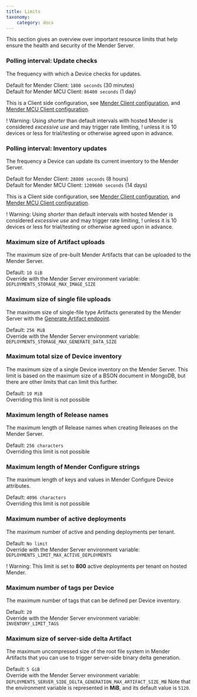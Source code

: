 ```yaml
---
title: Limits
taxonomy:
    category: docs
---
```


This section gives an overview over important resource limits that help ensure the health and security of the Mender Server.

### Polling interval: Update checks
The frequency with which a Device checks for updates.

Default for Mender Client: `1800 seconds` (30 minutes)</br>
Default for Mender MCU Client: `86400 seconds` (1 day)</br>

This is a Client side configuration, see [Mender Client configuration](../../03.Client-installation/07.Configuration/01.Polling-intervals/docs.md),
and [Mender MCU Client configuration](../../06.Operating-System-updates-Zephyr/04.Customize-Mender-mcu/docs.md).

! Warning: Using *shorter* than default intervals with hosted Mender is considered *excessive use* and may trigger rate limiting,
! unless it is 10 devices or less for trial/testing or otherwise agreed upon in advance.

### Polling interval: Inventory updates
The frequency a Device can update its current inventory to the Mender Server.

Default for Mender Client: `28800 seconds` (8 hours)</br>
Default for Mender MCU Client: `1209600 seconds` (14 days)</br>

This is a Client side configuration, see [Mender Client configuration](../../03.Client-installation/07.Configuration/01.Polling-intervals/docs.md),
and [Mender MCU Client configuration](../../06.Operating-System-updates-Zephyr/04.Customize-Mender-mcu/docs.md).

! Warning: Using *shorter* than default intervals with hosted Mender is considered *excessive use* and may trigger rate limiting,
! unless it is 10 devices or less for trial/testing or otherwise agreed upon in advance.

### Maximum size of Artifact uploads
The maximum size of pre-built Mender Artifacts that can be uploaded to the Mender Server.

Default: `10 GiB`</br> 
Override with the Mender Server environment variable: `DEPLOYMENTS_STORAGE_MAX_IMAGE_SIZE`

### Maximum size of single file uploads
The maximum size of single-file type Artifacts generated by the Mender Server with the [Generate Artifact endpoint](https://docs.mender.io/api/#management-api-deployments-generate-artifact).

Default: `256 MiB`</br>
Override with the Mender Server environment variable: `DEPLOYMENTS_STORAGE_MAX_GENERATE_DATA_SIZE`

### Maximum total size of Device inventory
The maximum size of a single Device inventory on the Mender Server. This limit is based on the maximum size of a BSON document in MongoDB, but there are other limits that can limit this further.

Default: `10 MiB`</br>
Overriding this limit is not possible

### Maximum length of Release names
The maximum length of Release names when creating Releases on the Mender Server.

Default: `256 characters`</br>
Overriding this limit is not possible

### Maximum length of Mender Configure strings
The maximum length of keys and values in Mender Configure Device attributes.

Default: `4096 characters`</br>
Overriding this limit is not possible

### Maximum number of active deployments
The maximum number of active and pending deployments per tenant.

Default: `No limit`</br>
Override with the Mender Server environment variable: `DEPLOYMENTS_LIMIT_MAX_ACTIVE_DEPLOYMENTS`

! Warning: This limit is set to **800** active deployments per tenant on hosted Mender.

### Maximum number of tags per Device
The maximum number of tags that can be defined per Device inventory.

Default: `20`</br>
Override with the Mender Server environment variable: `INVENTORY_LIMIT_TAGS`

### Maximum size of server-side delta Artifact
The maximum uncompressed size of the root file system in Mender Artifacts that you can use to trigger server-side binary delta generation.

Default: `5 GiB`</br>
Override with the Mender Server environment variable: `DEPLOYMENTS_SERVER_SIDE_DELTA_GENERATION_MAX_ARTIFACT_SIZE_MB`
Note that the environment variable is represented in **MiB**, and its default value is `5120`.
